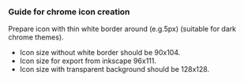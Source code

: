 ### Guide for chrome icon creation

Prepare icon with thin white border around (e.g.5px) (suitable for dark chrome themes).

* Icon size without white border should be 90x104.
* Icon size for export from inkscape 96x111.
* Icon size with transparent background should be 128x128.

